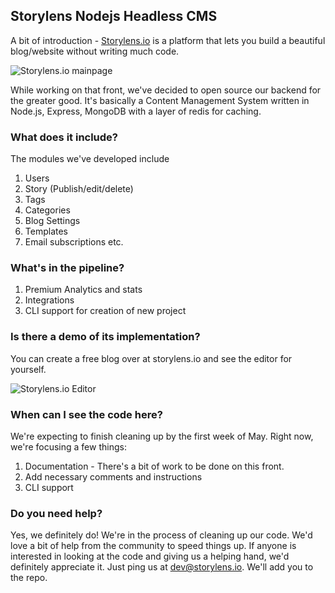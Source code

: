 ## Storylens Nodejs Headless CMS

A bit of introduction - [Storylens.io](https://storylens.io) is a platform that lets you build a beautiful blog/website without writing much code. 


![Storylens.io mainpage](https://res.cloudinary.com/storylens/image/upload/v1587023153/Screenshot_2020-04-16_at_1.14.24_PM.png "Storylens.io Main page")


While working on that front, we've decided to open source our backend for the greater good. It's basically a Content Management System written in Node.js, Express, MongoDB with a layer of redis for caching.

### What does it include?

The modules we've developed include
1. Users
2. Story (Publish/edit/delete)
3. Tags
4. Categories
5. Blog Settings
6. Templates
7. Email subscriptions etc.

### What's in the pipeline?
1. Premium Analytics and stats
2. Integrations
3. CLI support for creation of new project


### Is there a demo of its implementation?

You can create a free blog over at storylens.io and see the editor for yourself. 

![Storylens.io Editor](https://res.cloudinary.com/storylens/image/upload/v1587026283/ezgif-1-7257deec3671.gif)


### When can I see the code here?
We're expecting to finish cleaning up by the first week of May. Right now, we're focusing a few things: 
1. Documentation - There's a bit of work to be done on this front.
2. Add necessary comments and instructions
3. CLI support

### Do you need help?
Yes, we definitely do! We're in the process of cleaning up our code. We'd love a bit of help from the community to speed things up. If anyone is interested in looking at the code and giving us a helping hand, we'd definitely appreciate it. Just ping us at dev@storylens.io. We'll add you to the repo.
